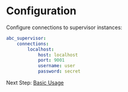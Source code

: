 Configuration
=============

Configure connections to supervisor instances:

```yaml
abc_supervisor:
    connections:
        localhost:
            host: localhost
            port: 9001
            username: user
            password: secret
```

Next Step: [Basic Usage](./basic-usage.md)